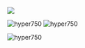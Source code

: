 <p>
    <img align="center" src="https://retouchingcentral.com/wp-content/uploads/2019/03/matrix-10.gif" />
</p>
  
<p>
  <img align="top" src="https://github-readme-stats.vercel.app/api/top-langs?username=hyper750&show_icons=true&locale=en&layout=compact" alt="hyper750" />
  <img src="https://github-readme-stats.vercel.app/api?username=hyper750&show_icons=true&locale=en" alt="hyper750" />
</p>

<p>
  <img src="https://github-readme-streak-stats.herokuapp.com/?user=hyper750" alt="hyper750" />
</p>

<!--
**hyper750/hyper750** is a ✨ _special_ ✨ repository because its `README.md` (this file) appears on your GitHub profile.

Here are some ideas to get you started:

- 🔭 I’m currently working on ...
- 🌱 I’m currently learning ...
- 👯 I’m looking to collaborate on ...
- 🤔 I’m looking for help with ...
- 💬 Ask me about ...
- 📫 How to reach me: ...
- 😄 Pronouns: ...
- ⚡ Fun fact: ...
-->
